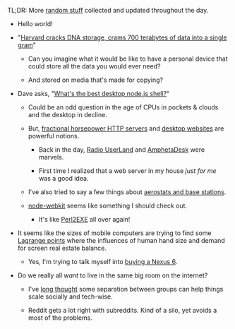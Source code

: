 TL;DR: More [random stuff][why] collected and updated throughout the day.

[why]: http://blog.lmorchard.com/2014/10/23/wtfomgbullets

<!--more-->

* Hello world!

* "[Harvard cracks DNA storage, crams 700 terabytes of data into a single
  gram][dnadata]"

  * Can you imagine what it would be like to have a personal device that
    could store all the data you would ever need?

  * And stored on media that's made for copying?

[dnadata]: http://www.extremetech.com/extreme/134672-harvard-cracks-dna-storage-crams-700-terabytes-of-data-into-a-single-gram

* Dave asks, "[What's the best desktop node.js shell?][nodeshell]"

  * Could be an odd question in the age of CPUs in pockets
    & clouds and the desktop in decline.

  * But, [fractional horsepower HTTP servers][frac] and [desktop
    websites][deskweb] are powerful notions.

    * Back in the day, [Radio UserLand][ruser] and [AmphetaDesk][] were
      marvels.
      
    * First time I realized that a web server in my
      house *just for me* was a good idea.

  * I've also tried to say a few things about [aerostats and base
    stations][aerostats].

  * [node-webkit][] seems like something I should check out.

    * It's like [Perl2EXE][] all over again!

[perl2exe]: http://www.indigostar.com/perl2exe.php
[ruser]: http://radio.userland.com/ 
[AmphetaDesk]: http://www.disobey.com/amphetadesk/
[node-webkit]: https://github.com/rogerwang/node-webkit
[aerostats]: http://blog.lmorchard.com/2012/07/25/aerostats-base-stations-and-the-cloud/  
[deskweb]: http://scripting.com/davenet/2001/01/04/desktopWebsites.html
[frac]: http://scripting.com/davenet/1997/09/14/FractionalHorsepowerHTTPSe.html
[nodeshell]: http://scripting.com/2014/10/27/whatsTheBestDesktopNodejsShell.html

* It seems like the sizes of mobile computers are trying to find some
  [Lagrange points][] where the influences of human hand size and demand for
  screen real estate balance.

  * Yes, I'm trying to talk myself into [buying a Nexus 6][n6].

[n6]: http://newsroom.t-mobile.com/news/t-mobile-to-bring-nexus-6-to-its-data-strong-network-this-november.htm

* Do we really all *want* to live in the same big room on the internet?

  * I've [long thought][] some separation between groups can help things scale
   socially and tech-wise.

  * Reddit gets a lot right with subreddits. Kind of a
    silo, yet avoids a most of the problems.

[long thought]: http://decafbad.com/recaffeinated/archives/2007/11/20/WoWEVEandDelicious.html
[Lagrange points]: http://en.wikipedia.org/wiki/Lagrangian_point

<!-- vim: set wrap wm=5 syntax=mkd textwidth=78: -->
